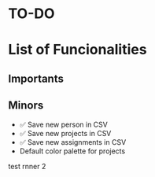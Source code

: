 # TO-DO

# List of Funcionalities

## Importants

## Minors

- ✅ Save new person in CSV
- ✅ Save new projects in CSV
- ✅ Save new assignments in CSV
- Default color palette for projects

test rnner 2